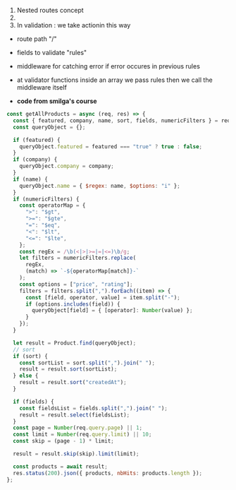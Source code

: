 1. Nested routes concept
2.
3. In validation : we take actionin this way

- route path "/"
- fields to validate "rules"
- middleware for catching error if error occures in previous rules
- at validator functions inside an array we pass rules then we call the middleware itself

- **code from smilga's course**

```js
const getAllProducts = async (req, res) => {
  const { featured, company, name, sort, fields, numericFilters } = req.query;
  const queryObject = {};

  if (featured) {
    queryObject.featured = featured === "true" ? true : false;
  }
  if (company) {
    queryObject.company = company;
  }
  if (name) {
    queryObject.name = { $regex: name, $options: "i" };
  }
  if (numericFilters) {
    const operatorMap = {
      ">": "$gt",
      ">=": "$gte",
      "=": "$eq",
      "<": "$lt",
      "<=": "$lte",
    };
    const regEx = /\b(<|>|>=|=|<=)\b/g;
    let filters = numericFilters.replace(
      regEx,
      (match) => `-${operatorMap[match]}-`
    );
    const options = ["price", "rating"];
    filters = filters.split(",").forEach((item) => {
      const [field, operator, value] = item.split("-");
      if (options.includes(field)) {
        queryObject[field] = { [operator]: Number(value) };
      }
    });
  }

  let result = Product.find(queryObject);
  // sort
  if (sort) {
    const sortList = sort.split(",").join(" ");
    result = result.sort(sortList);
  } else {
    result = result.sort("createdAt");
  }

  if (fields) {
    const fieldsList = fields.split(",").join(" ");
    result = result.select(fieldsList);
  }
  const page = Number(req.query.page) || 1;
  const limit = Number(req.query.limit) || 10;
  const skip = (page - 1) * limit;

  result = result.skip(skip).limit(limit);

  const products = await result;
  res.status(200).json({ products, nbHits: products.length });
};
```
